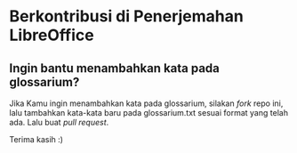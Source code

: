 # Berkontribusi di Penerjemahan LibreOffice

## Ingin bantu menambahkan kata pada glossarium?

Jika Kamu ingin menambahkan kata pada glossarium, silakan _fork_ repo ini, lalu tambahkan kata-kata baru pada glossarium.txt sesuai format yang telah ada. Lalu buat _pull request_.

Terima kasih :\)

